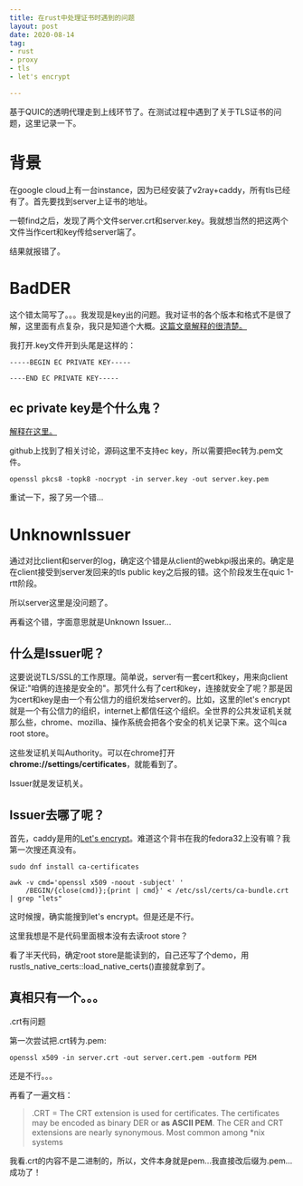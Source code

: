 ```yaml
---
title: 在rust中处理证书时遇到的问题
layout: post
date: 2020-08-14
tag:
- rust
- proxy
- tls
- let's encrypt

---
```


基于QUIC的透明代理走到上线环节了。在测试过程中遇到了关于TLS证书的问题，这里记录一下。

# 背景

在google cloud上有一台instance，因为已经安装了v2ray+caddy，所有tls已经有了。首先要找到server上证书的地址。

一顿find之后，发现了两个文件server.crt和server.key。我就想当然的把这两个文件当作cert和key传给server端了。

结果就报错了。

# BadDER

这个错太简写了。。。我发现是key出的问题。我对证书的各个版本和格式不是很了解，这里面有点复杂，我只是知道个大概。[这篇文章解释的很清楚。](https://support.ssl.com/Knowledgebase/Article/View/19/0/der-vs-crt-vs-cer-vs-pem-certificates-and-how-to-convert-them)

我打开.key文件开到头尾是这样的：

```shell
-----BEGIN EC PRIVATE KEY-----

----END EC PRIVATE KEY-----
```

## ec private key是个什么鬼？

[解释在这里。](https://wiki.openssl.org/index.php/Command_Line_Elliptic_Curve_Operations)

github上找到了相关讨论，源码这里不支持ec key，所以需要把ec转为.pem文件。

```shell
openssl pkcs8 -topk8 -nocrypt -in server.key -out server.key.pem
```

重试一下，报了另一个错...

# UnknownIssuer

通过对比client和server的log，确定这个错是从client的webkpi报出来的。确定是在client接受到server发回来的tls public key之后报的错。这个阶段发生在quic 1-rtt阶段。

所以server这里是没问题了。

再看这个错，字面意思就是Unknown Issuer...

## 什么是Issuer呢？

这要说说TLS/SSL的工作原理。简单说，server有一套cert和key，用来向client保证:"咱俩的连接是安全的"。那凭什么有了cert和key，连接就安全了呢？那是因为cert和key是由一个有公信力的组织发给server的。比如，这里的let's encrypt就是一个有公信力的组织，internet上都信任这个组织。全世界的公共发证机关就那么些，chrome、mozilla、操作系统会把各个安全的机关记录下来。这个叫ca root store。

这些发证机关叫Authority。可以在chrome打开**chrome://settings/certificates**，就能看到了。

Issuer就是发证机关。

## Issuer去哪了呢？

首先，caddy是用的[Let's encrypt](https://letsencrypt.org/)。难道这个背书在我的fedora32上没有嘛？我第一次搜还真没有。


```shell
sudo dnf install ca-certificates
```

```shell
awk -v cmd='openssl x509 -noout -subject' '
    /BEGIN/{close(cmd)};{print | cmd}' < /etc/ssl/certs/ca-bundle.crt | grep "lets"
```

这时候搜，确实能搜到let's encrypt。但是还是不行。

这里我想是不是代码里面根本没有去读root store？

看了半天代码，确定root store是能读到的，自己还写了个demo，用rustls_native_certs::load_native_certs()直接就拿到了。

## 真相只有一个。。。

.crt有问题

第一次尝试把.crt转为.pem:

```shell
openssl x509 -in server.crt -out server.cert.pem -outform PEM
```

还是不行。。。

再看了一遍文档：
>.CRT = The CRT extension is used for certificates. The certificates may be encoded as binary DER or **as ASCII PEM**. The CER and CRT extensions are nearly synonymous.  Most common among *nix systems

我看.crt的内容不是二进制的，所以，文件本身就是pem...我直接改后缀为.pem...成功了！

